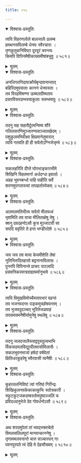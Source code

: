 ```yaml
---
title: ०५८

---
```

<div class="audioEmbed"  caption="सीतालक्ष्मी-वाचनम्" src="https://archive.org/download/nArAyaNIyam-shlokawise-audio/058/058_01.mp3"></div>
<details open><summary>विश्वास-प्रस्तुतिः</summary>

त्वयि विहरणलोले बालजालैः प्रलम्ब  
प्रमथनसविलम्बे धेनवः स्वैरचाराः ।  
तृणकुतुकनिविष्टा दूरदूरं चरन्त्यः  
किमपि विपिनमैषीकाख्यमीषांबभूवुः ॥ ५८१॥
</details>
<details><summary>मूलम्</summary>

त्वयि विहरणलोले बालजालैः प्रलम्ब  
प्रमथनसविलम्बे धेनवः स्वैरचाराः ।  
तृणकुतुकनिविष्टा दूरदूरं चरन्त्यः  
किमपि विपिनमैषीकाख्यमीषांबभूवुः ॥ ५८१॥
</details>



<div class="audioEmbed"  caption="सीतालक्ष्मी-वाचनम्" src="https://archive.org/download/nArAyaNIyam-shlokawise-audio/058/058_02.mp3"></div>
<details open><summary>विश्वास-प्रस्तुतिः</summary>

अनधिगतनिदाघक्रौर्यबृन्दावनान्तात्  
बहिरिदमुपयाताः काननं धेनवस्ताः ।  
तव विरहविषण्णा ऊष्मलग्रीष्मताप  
प्रसरविसरदम्भस्याकुलाः स्तम्भमापुः ॥ ५८२॥
</details>
<details><summary>मूलम्</summary>

अनधिगतनिदाघक्रौर्यबृन्दावनान्तात्  
बहिरिदमुपयाताः काननं धेनवस्ताः ।  
तव विरहविषण्णा ऊष्मलग्रीष्मताप  
प्रसरविसरदम्भस्याकुलाः स्तम्भमापुः ॥ ५८२॥
</details>



<div class="audioEmbed"  caption="सीतालक्ष्मी-वाचनम्" src="https://archive.org/download/nArAyaNIyam-shlokawise-audio/058/058_03.mp3"></div>
<details open><summary>विश्वास-प्रस्तुतिः</summary>

तदनु सह सहायैर्दूरमन्विष्य शौरे  
गलितसरणिमुञ्जारण्यसञ्जातखेदम् ।  
पशुकुलमभिवीक्ष्य क्षिप्रमानेतुमारात्  
त्वयि गतवति ही ही सर्वतोऽग्निर्जजृम्भे ॥ ५८३॥
</details>
<details><summary>मूलम्</summary>

तदनु सह सहायैर्दूरमन्विष्य शौरे  
गलितसरणिमुञ्जारण्यसञ्जातखेदम् ।  
पशुकुलमभिवीक्ष्य क्षिप्रमानेतुमारात्  
त्वयि गतवति ही ही सर्वतोऽग्निर्जजृम्भे ॥ ५८३॥
</details>



<div class="audioEmbed"  caption="सीतालक्ष्मी-वाचनम्" src="https://archive.org/download/nArAyaNIyam-shlokawise-audio/058/058_04.mp3"></div>
<details open><summary>विश्वास-प्रस्तुतिः</summary>

सकलहरिति दीप्ते घोरभाङ्कारभीमे  
शिखिनि विहतमार्गा अर्धदग्धा इवार्ताः ।  
अहह भुवनबन्धो पाहि पाहीति सर्वे  
शरणमुपगतास्त्वां तापहर्तारमेकम् ॥ ५८४॥
</details>
<details><summary>मूलम्</summary>

सकलहरिति दीप्ते घोरभाङ्कारभीमे  
शिखिनि विहतमार्गा अर्धदग्धा इवार्ताः ।  
अहह भुवनबन्धो पाहि पाहीति सर्वे  
शरणमुपगतास्त्वां तापहर्तारमेकम् ॥ ५८४॥
</details>



<div class="audioEmbed"  caption="सीतालक्ष्मी-वाचनम्" src="https://archive.org/download/nArAyaNIyam-shlokawise-audio/058/058_05.mp3"></div>
<details open><summary>विश्वास-प्रस्तुतिः</summary>

अलमलमतिभीत्य सर्वतो मीलयध्वं  
भृशमिति तव वाचा मीलिताक्षेषु तेषु ।  
क्वनु दवदहनोऽसौ कुत्र मुञ्जाटवी सा  
सपदि ववृतिरे ते हन्त भण्डीरदेशे ॥ ५८५॥
</details>
<details><summary>मूलम्</summary>

अलमलमतिभीत्य सर्वतो मीलयध्वं  
भृशमिति तव वाचा मीलिताक्षेषु तेषु ।  
क्वनु दवदहनोऽसौ कुत्र मुञ्जाटवी सा  
सपदि ववृतिरे ते हन्त भण्डीरदेशे ॥ ५८५॥
</details>



<div class="audioEmbed"  caption="सीतालक्ष्मी-वाचनम्" src="https://archive.org/download/nArAyaNIyam-shlokawise-audio/058/058_06.mp3"></div>
<details open><summary>विश्वास-प्रस्तुतिः</summary>

जय जय तव माया केयमीशेति तेषां  
नुतिभिरुदितहासो बद्वनानाविलासः ।  
पुनरपि विपिनान्ते प्राचरः पाटलादि  
प्रसवनिकरमात्रग्राह्यघर्मानुभावे ॥ ५८६॥
</details>
<details><summary>मूलम्</summary>

जय जय तव माया केयमीशेति तेषां  
नुतिभिरुदितहासो बद्वनानाविलासः ।  
पुनरपि विपिनान्ते प्राचरः पाटलादि  
प्रसवनिकरमात्रग्राह्यघर्मानुभावे ॥ ५८६॥
</details>



<div class="audioEmbed"  caption="सीतालक्ष्मी-वाचनम्" src="https://archive.org/download/nArAyaNIyam-shlokawise-audio/058/058_07.mp3"></div>
<details open><summary>विश्वास-प्रस्तुतिः</summary>

त्वयि विमुखविमोच्चैस्तापभारं वहन्तं  
तव भजनवदन्तः पङ्कमुच्छोषयन्तम् ।  
तव भुजवदुदञ्चत् भूरितेजःप्रवाहं  
तपसमयमनैषीर्यामुनेषु स्थलेषु ॥ ५८७॥
</details>
<details><summary>मूलम्</summary>

त्वयि विमुखविमोच्चैस्तापभारं वहन्तं  
तव भजनवदन्तः पङ्कमुच्छोषयन्तम् ।  
तव भुजवदुदञ्चत् भूरितेजःप्रवाहं  
तपसमयमनैषीर्यामुनेषु स्थलेषु ॥ ५८७॥
</details>



<div class="audioEmbed"  caption="सीतालक्ष्मी-वाचनम्" src="https://archive.org/download/nArAyaNIyam-shlokawise-audio/058/058_08.mp3"></div>
<details open><summary>विश्वास-प्रस्तुतिः</summary>

तदनु जलदजालैस्त्वद्वपुस्तुल्यभाभि  
र्विकसदमलविद्यूत्पीतवासोविलासैः ।  
सकलभुवनभाजां हर्षदां वर्षवेलां  
क्षितिधरकुहरेषु स्वैरवासी व्यनैषीः ॥ ५८८॥
</details>
<details><summary>मूलम्</summary>

तदनु जलदजालैस्त्वद्वपुस्तुल्यभाभि  
र्विकसदमलविद्यूत्पीतवासोविलासैः ।  
सकलभुवनभाजां हर्षदां वर्षवेलां  
क्षितिधरकुहरेषु स्वैरवासी व्यनैषीः ॥ ५८८॥
</details>



<div class="audioEmbed"  caption="सीतालक्ष्मी-वाचनम्" src="https://archive.org/download/nArAyaNIyam-shlokawise-audio/058/058_09.mp3"></div>
<details open><summary>विश्वास-प्रस्तुतिः</summary>

कुहरतलनिविष्टं त्वां गरिष्ठं गिरीन्द्रः  
शिखिकुलनवकेकाकाकुभिः स्तोत्रकारी ।  
स्फुटकुटजकदम्बस्तोमपुष्पाञ्जलिं च  
प्रविदधदनुभेजे देव गोवर्धनोऽसौ ॥ ५८९॥
</details>
<details><summary>मूलम्</summary>

कुहरतलनिविष्टं त्वां गरिष्ठं गिरीन्द्रः  
शिखिकुलनवकेकाकाकुभिः स्तोत्रकारी ।  
स्फुटकुटजकदम्बस्तोमपुष्पाञ्जलिं च  
प्रविदधदनुभेजे देव गोवर्धनोऽसौ ॥ ५८९॥
</details>



<div class="audioEmbed"  caption="सीतालक्ष्मी-वाचनम्" src="https://archive.org/download/nArAyaNIyam-shlokawise-audio/058/058_10.mp3"></div>
<details open><summary>विश्वास-प्रस्तुतिः</summary>

अथ शरदमुपेतां तां भवद्भक्तचेतो  
विमलसलिलपूरां मानयन्काननेषु ।  
तृणाममलवनान्ते चारु सञ्चारयन् गाः  
पवनपुरपते त्वं देहि मे देहसौख्यम् ॥ ५८१०॥
</details>
<details><summary>मूलम्</summary>

अथ शरदमुपेतां तां भवद्भक्तचेतो  
विमलसलिलपूरां मानयन्काननेषु ।  
तृणाममलवनान्ते चारु सञ्चारयन् गाः  
पवनपुरपते त्वं देहि मे देहसौख्यम् ॥ ५८१०॥
</details>

